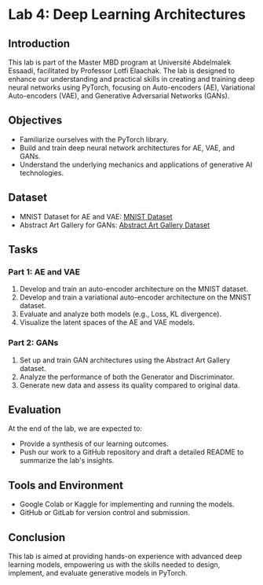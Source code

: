 # Lab 4: Deep Learning Architectures

## Introduction
This lab is part of the Master MBD program at Université Abdelmalek Essaadi, facilitated by Professor Lotfi Elaachak. The lab is designed to enhance our understanding and practical skills in creating and training deep neural networks using PyTorch, focusing on Auto-encoders (AE), Variational Auto-encoders (VAE), and Generative Adversarial Networks (GANs).

## Objectives
- Familiarize ourselves with the PyTorch library.
- Build and train deep neural network architectures for AE, VAE, and GANs.
- Understand the underlying mechanics and applications of generative AI technologies.

## Dataset
- MNIST Dataset for AE and VAE: [MNIST Dataset](https://www.kaggle.com/datasets/hojjatk/mnist-dataset)
- Abstract Art Gallery for GANs: [Abstract Art Gallery Dataset](https://www.kaggle.com/datasets/bryanb/abstract-art-gallery)

## Tasks
### Part 1: AE and VAE
1. Develop and train an auto-encoder architecture on the MNIST dataset.
2. Develop and train a variational auto-encoder architecture on the MNIST dataset.
3. Evaluate and analyze both models (e.g., Loss, KL divergence).
4. Visualize the latent spaces of the AE and VAE models.

### Part 2: GANs
1. Set up and train GAN architectures using the Abstract Art Gallery dataset.
2. Analyze the performance of both the Generator and Discriminator.
3. Generate new data and assess its quality compared to original data.

## Evaluation
At the end of the lab, we are expected to:
- Provide a synthesis of our learning outcomes.
- Push our work to a GitHub repository and draft a detailed README to summarize the lab's insights.

## Tools and Environment
- Google Colab or Kaggle for implementing and running the models.
- GitHub or GitLab for version control and submission.

## Conclusion
This lab is aimed at providing hands-on experience with advanced deep learning models, empowering us with the skills needed to design, implement, and evaluate generative models in PyTorch.

